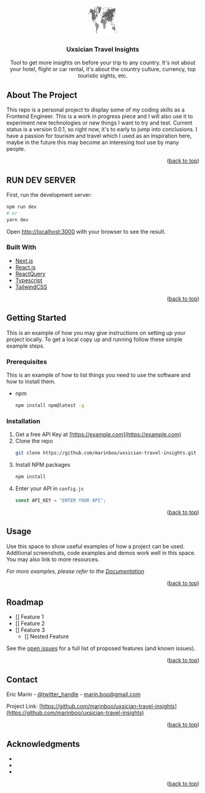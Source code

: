 <div id="top"></div>

<br />

<div align="center">
  <img src="/public/world_map.svg" alt="Logo" width="80" height="80" />
  <h3 align="center">Uxsician Travel Insights</h3>
  <p align="center">
    Tool to get more insights on before your trip to any country. It's not about your hotel, flight or car rental, it's about the country culture, currency, top touristic sights, etc.
    <br />
  </p>
</div>

## About The Project

This repo is a personal project to display some of my coding skills as a Frontend Engineer. This is a work in progress piece and I will also use it to experiment new technologies or new things I want to try and test. Current status is a version 0.0.1, so right now, it's to early to jump into conclusions. I have a passion for tourisim and travel which I used as an inspiration here, maybe in the future this may become an interesing tool use by many people.

<p align="right">(<a href="#top">back to top</a>)</p>

## RUN DEV SERVER

First, run the development server:

```bash
npm run dev
# or
yarn dev
```

Open [http://localhost:3000](http://localhost:3000) with your browser to see the result.

### Built With

- [Next.js](https://nextjs.org/)
- [React.js](https://reactjs.org/)
- [ReactQuery](https://reactjs.org/)
- [Typescript](https://reactjs.org/)
- [TailwindCSS](https://reactjs.org/)

<p align="right">(<a href="#top">back to top</a>)</p>

## Getting Started

This is an example of how you may give instructions on setting up your project locally.
To get a local copy up and running follow these simple example steps.

### Prerequisites

This is an example of how to list things you need to use the software and how to install them.

- npm
  ```sh
  npm install npm@latest -g
  ```

### Installation

1. Get a free API Key at [https://example.com](https://example.com)
2. Clone the repo
   ```sh
   git clone https://github.com/marinboo/uxsician-travel-insights.git
   ```
3. Install NPM packages
   ```sh
   npm install
   ```
4. Enter your API in `config.js`
   ```js
   const API_KEY = "ENTER YOUR API";
   ```

<p align="right">(<a href="#top">back to top</a>)</p>

## Usage

Use this space to show useful examples of how a project can be used. Additional screenshots, code examples and demos work well in this space. You may also link to more resources.

_For more examples, please refer to the [Documentation](https://example.com)_

<p align="right">(<a href="#top">back to top</a>)</p>

## Roadmap

- [] Feature 1
- [] Feature 2
- [] Feature 3
  - [] Nested Feature

See the [open issues](https://github.com/marinboo/uxsician-travel-insights/issues) for a full list of proposed features (and known issues).

<p align="right">(<a href="#top">back to top</a>)</p>

## Contact

Eric Marin - [@twitter_handle](https://twitter.com/twitter_handle) - marin.boo@gmail.com

Project Link: [https://github.com/marinboo/uxsician-travel-insights](https://github.com/marinboo/uxsician-travel-insights)

<p align="right">(<a href="#top">back to top</a>)</p>

## Acknowledgments

- []()
- []()
- []()

<p align="right">(<a href="#top">back to top</a>)</p>
